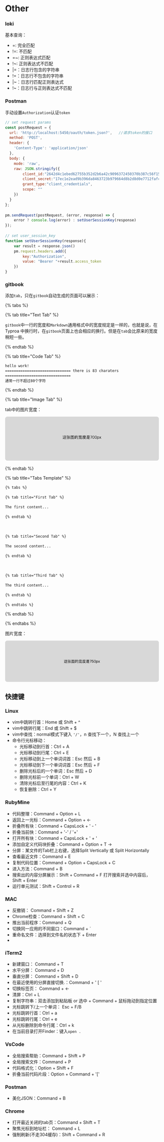 # Other

### loki

基本查询：

- =: 完全匹配
- !=: 不匹配
- =~: 正则表达式匹配
- !~: 正则表达式不匹配
- |=：日志行包含的字符串
- !=：日志行不包含的字符串
- |~：日志行匹配正则表达式
- !~：日志行与正则表达式不匹配



### Postman

手动设置`Authorization`认证`token`

```js
// set request params
const postRequest = {
  url: 'http://localhost:5450/oauth/token.json?',	//请求token的接口
  method: 'POST',
  header: {
    'Content-Type': 'application/json'
  },
  body: {
    mode: 'raw',
    raw: JSON.stringify({
        client_id:"2642d4c1ebed62755b352d2b6a42c9096372450370b387c56f158423e6612552",
        client_secret:"17ec1e2ead9b396da8463723b979664d8b2d8d0e7712fafcc97f154c7f0b5d41",
        grant_type:"client_credentials",
        scope: "" 
    })
  }
};

pm.sendRequest(postRequest, (error, response) => {
    error ? console.log(error) : setUserSessionKey(response)
});

// set user_session_key
function setUserSessionKey(response){
    var result = response.json()
    pm.request.headers.add({
        key:"Authorization",
        value: "Bearer "+result.access_token
    })
}
```



### gitbook

添加`tab`，只在`gitbook`自动生成的页面可以展示：

{% tabs %}

{% tab title="Text Tab" %}

`gitbook`中一行的宽度和`Markdown`通用格式中的宽度规定是一样的，也就是说，在 Typroa 中换行时，在`gitbook`页面上也会相应的换行。但是在`tab`会比原来的宽度稍短一些。

{% endtab %} 



{% tab title="Code Tab" %}

```
hello work!
============================== there is 83 charaters ==============================
通常一行不超过80个字符
```
{% endtab %} 



{% tab title="Image Tab" %}

tab中的图片宽度：

![700px](../image/Other/Other/700px.png)

{% endtab %} 



{% tab title="Tabs Template" %}

```gitbook
{% tabs %}

{% tab title="First Tab" %}

The first content...

{% endtab %} 



{% tab title="Second Tab" %}

The second content...

{% endtab %} 



{% tab title="Third Tab" %}

The third content...

{% endtab %} 

{% endtabs %}
```

{% endtab %} 

{% endtabs %}



图片宽度：

![750px](../image/Other/Other/750px.png)



## 快捷键

### Linux

* vim中跳转行首：Home 或 Shift + ^
* vim中跳转行尾：End 或 Shift + $
* vim中查找：normal模式下键入 `'/'`，n 查找下一个，N 查找上一个
* 命令行光标移动：
  * 光标移动到行首：Ctrl + A
  * 光标移动到行尾：Ctrl + E
  * 光标移动到上一个单词词首：Esc 然后 + B
  * 光标移动到下一个单词词首：Esc 然后 + F
  * 删除光标后的一个单词：Esc 然后 + D
  * 删除光标前一个单词：Ctrl + W
  * 清除光标后至行尾的内容：Ctrl + K
  * 恢复删除：Ctrl + Y

### RubyMine

* 代码整理：Command + Option + L
* 返回上一光标：Command + Option + &lt;-
* 折叠所有块：Command + CapsLock + ' - '
* 折叠当前快：Command + '-' / '+'
* 打开所有块：Command + CapsLock + ' + '
* 添加自定义代码块折叠：Command + Option + T  -&gt;  
* 分屏：某文件的Tab栏上右键，选择Split Vertically 或 Split Horizontally
* 查看最近文件：Command + E
* 复制代码位置：Command + Option +  CapsLock + C
* 进入方法：Command  + B
* 搜索出的内容分屏展示：Shift + Command + F 打开搜索并选中内容后，Shift + Enter
*  运行单元测试：Shift + Control + R

### MAC

* 反撤销： Command + Shift + Z
* Chrome检查：Command + Shift + C
* 推出当前程序：Command + Q
* 切换同一应用的不同窗口：Command + `
* 重命名文件：选择到文件名的状态下 + Enter
* 

### iTerm2

* 新建窗口： Command + T
* 水平分屏： Command + D
* 垂直分屏： Command + Shift + D
* 在最近使用的分屏直接切换.：Command + ' \[ '
* 切换标签页： Command +  &lt;-
* 清屏：Ctrl + L
* 复制字符串：双击添加到粘贴板 or 选中 + Command + 鼠标拖动到指定位置
* 光标跳转下/上一个单词： Esc + F/B
* 光标跳转行首：Ctrl + a
* 光标跳转行尾：Ctrl + e
* 从光标删除到命令行尾：Ctrl + k
* 在当前目录打开Finder：键入`open .`

### VsCode

* 全局搜索帮助：Command + Shift + P
* 全局搜索文件：Command + P
* 代码格式化：Option + Shift + F
* 折叠当前代码片段：Option + Command + '['

### Postman

* 美化JSON：Command + B

### Chrome

* 打开最近关闭的tab页：Command + Shift + T
* 聚焦光标到地址栏： Command + L
* 强制刷新(不走304缓存)：Shift + Command + R




